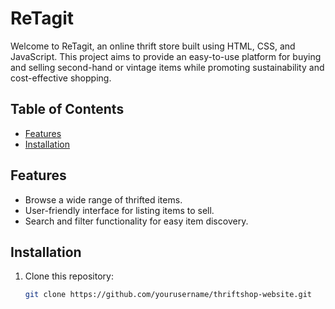 # ReTagit

Welcome to ReTagit, an online thrift store built using HTML, CSS, and JavaScript. This project aims to provide an easy-to-use platform for buying and selling second-hand or vintage items while promoting sustainability and cost-effective shopping.

## Table of Contents

- [Features](#features)
- [Installation](#installation)


## Features

- Browse a wide range of thrifted items.
- User-friendly interface for listing items to sell.
- Search and filter functionality for easy item discovery.

## Installation

1. Clone this repository:
   ```bash
   git clone https://github.com/yourusername/thriftshop-website.git
